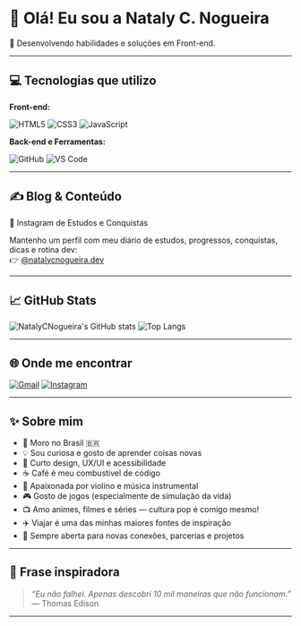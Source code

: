 # 👋 Olá! Eu sou a Nataly C. Nogueira

🚀 Desenvolvendo habilidades e soluções em Front-end.

---

## 💻 Tecnologias que utilizo

**Front-end:**

![HTML5](https://img.shields.io/badge/HTML5-E34F26?style=flat&logo=html5&logoColor=white)
![CSS3](https://img.shields.io/badge/CSS3-1572B6?style=flat&logo=css3&logoColor=white)
![JavaScript](https://img.shields.io/badge/JavaScript-F7DF1E?style=flat&logo=javascript&logoColor=black)

**Back-end e Ferramentas:**

![GitHub](https://img.shields.io/badge/GitHub-181717?style=flat&logo=github&logoColor=white)
![VS Code](https://img.shields.io/badge/VS_Code-007ACC?style=flat&logo=visual-studio-code&logoColor=white)

---

## ✍️ Blog & Conteúdo

📸 Instagram de Estudos e Conquistas

Mantenho um perfil com meu diário de estudos, progressos, conquistas, dicas e rotina dev:  
👉 [@natalycnogueira.dev](https://instagram.com/natalycnogueira.dev)

---

## 📈 GitHub Stats

![NatalyCNogueira's GitHub stats](https://github-readme-stats.vercel.app/api?username=NatalyCNogueira&show_icons=true&theme=radical)
![Top Langs](https://github-readme-stats.vercel.app/api/top-langs/?username=NatalyCNogueira&layout=compact&theme=radical)

---

## 🌐 Onde me encontrar

[![Gmail](https://img.shields.io/badge/Gmail-D14836?style=flat&logo=gmail&logoColor=white)](mailto:natalycnogueira@gmail.com)
[![Instagram](https://img.shields.io/badge/Instagram-E4405F?style=flat&logo=instagram&logoColor=white)](https://instagram.com/natalycnogueira)
<!-- [![Portfólio](https://img.shields.io/badge/Portfólio-000?style=flat&logo=vercel&logoColor=white)](https://natalycnogueira.vercel.app) -->

---

## ✨ Sobre mim

- 📍 Moro no Brasil 🇧🇷
- 💡 Sou curiosa e gosto de aprender coisas novas
- 🎨 Curto design, UX/UI e acessibilidade
- ☕ Café é meu combustível de código
- 🎻 Apaixonada por violino e música instrumental
- 🎮 Gosto de jogos (especialmente de simulação da vida)
- 📺 Amo animes, filmes e séries — cultura pop é comigo mesmo!
- ✈️ Viajar é uma das minhas maiores fontes de inspiração
- 💬 Sempre aberta para novas conexões, parcerias e projetos

---

## 💭 Frase inspiradora

> _“Eu não falhei. Apenas descobri 10 mil maneiras que não funcionam.”_ — Thomas Edison

---
